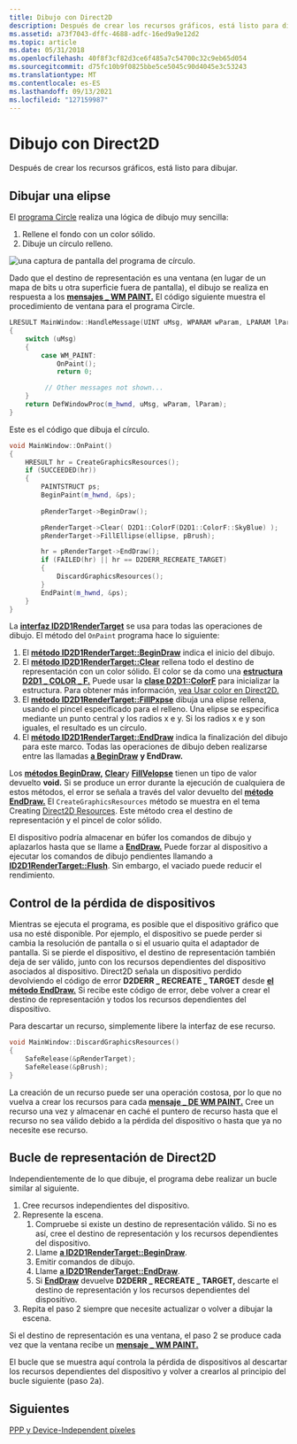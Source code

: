 ```yaml
---
title: Dibujo con Direct2D
description: Después de crear los recursos gráficos, está listo para dibujar.
ms.assetid: a73f7043-dffc-4688-adfc-16ed9a9e12d2
ms.topic: article
ms.date: 05/31/2018
ms.openlocfilehash: 40f8f3cf82d3ce6f485a7c54700c32c9eb65d054
ms.sourcegitcommit: d75fc10b9f0825bbe5ce5045c90d4045e3c53243
ms.translationtype: MT
ms.contentlocale: es-ES
ms.lasthandoff: 09/13/2021
ms.locfileid: "127159987"
---
```

# <a name="drawing-with-direct2d"></a>Dibujo con Direct2D

Después de crear los recursos gráficos, está listo para dibujar.

## <a name="drawing-an-ellipse"></a>Dibujar una elipse

El [programa Circle](your-first-direct2d-program.md) realiza una lógica de dibujo muy sencilla:

1.  Rellene el fondo con un color sólido.
2.  Dibuje un círculo relleno.

![una captura de pantalla del programa de círculo.](images/graphics08.png)

Dado que el destino de representación es una ventana (en lugar de un mapa de bits u otra superficie fuera de pantalla), el dibujo se realiza en respuesta a los [**mensajes \_ WM PAINT.**](/windows/desktop/gdi/wm-paint) El código siguiente muestra el procedimiento de ventana para el programa Circle.


```C++
LRESULT MainWindow::HandleMessage(UINT uMsg, WPARAM wParam, LPARAM lParam)
{
    switch (uMsg)
    {
        case WM_PAINT:
            OnPaint();
            return 0;

         // Other messages not shown...
    }
    return DefWindowProc(m_hwnd, uMsg, wParam, lParam);
}
```

Este es el código que dibuja el círculo.

```C++
void MainWindow::OnPaint()
{
    HRESULT hr = CreateGraphicsResources();
    if (SUCCEEDED(hr))
    {
        PAINTSTRUCT ps;
        BeginPaint(m_hwnd, &ps);
     
        pRenderTarget->BeginDraw();

        pRenderTarget->Clear( D2D1::ColorF(D2D1::ColorF::SkyBlue) );
        pRenderTarget->FillEllipse(ellipse, pBrush);

        hr = pRenderTarget->EndDraw();
        if (FAILED(hr) || hr == D2DERR_RECREATE_TARGET)
        {
            DiscardGraphicsResources();
        }
        EndPaint(m_hwnd, &ps);
    }
}
```



La [**interfaz ID2D1RenderTarget**](/windows/desktop/api/d2d1/nn-d2d1-id2d1rendertarget) se usa para todas las operaciones de dibujo. El método del `OnPaint` programa hace lo siguiente:

1.  El [**método ID2D1RenderTarget::BeginDraw**](/windows/desktop/api/d2d1/nf-d2d1-id2d1rendertarget-begindraw) indica el inicio del dibujo.
2.  El [**método ID2D1RenderTarget::Clear**](/windows/desktop/Direct2D/id2d1rendertarget-clear) rellena todo el destino de representación con un color sólido. El color se da como una [**estructura D2D1 \_ COLOR \_ F.**](/windows/desktop/Direct2D/d2d1-color-f) Puede usar la [**clase D2D1::ColorF**](/windows/desktop/api/d2d1helper/nl-d2d1helper-colorf) para inicializar la estructura. Para obtener más información, [vea Usar color en Direct2D.](using-color-in-direct2d.md)
3.  El [**método ID2D1RenderTarget::FillPxpse**](/windows/win32/api/d2d1/nf-d2d1-id2d1rendertarget-fillellipse(constd2d1_ellipse__id2d1brush)) dibuja una elipse rellena, usando el pincel especificado para el relleno. Una elipse se especifica mediante un punto central y los radios x e y. Si los radios x e y son iguales, el resultado es un círculo.
4.  El [**método ID2D1RenderTarget::EndDraw**](/windows/desktop/api/d2d1/nf-d2d1-id2d1rendertarget-enddraw) indica la finalización del dibujo para este marco. Todas las operaciones de dibujo deben realizarse entre las llamadas [**a BeginDraw**](/windows/desktop/api/d2d1/nf-d2d1-id2d1rendertarget-begindraw) **y EndDraw.**

Los [**métodos BeginDraw,**](/windows/desktop/api/d2d1/nf-d2d1-id2d1rendertarget-begindraw) [**Clear**](/windows/desktop/Direct2D/id2d1rendertarget-clear)y [**FillVelopse**](/windows/win32/api/d2d1/nf-d2d1-id2d1rendertarget-fillellipse(constd2d1_ellipse__id2d1brush)) tienen un tipo de valor devuelto **void.** Si se produce un error durante la ejecución de cualquiera de estos métodos, el error se señala a través del valor devuelto del [**método EndDraw.**](/windows/desktop/api/d2d1/nf-d2d1-id2d1rendertarget-enddraw) El `CreateGraphicsResources` método se muestra en el tema Creating [Direct2D Resources](render-targets--devices--and-resources.md). Este método crea el destino de representación y el pincel de color sólido.

El dispositivo podría almacenar en búfer los comandos de dibujo y aplazarlos hasta que se llame a [**EndDraw.**](/windows/desktop/api/d2d1/nf-d2d1-id2d1rendertarget-enddraw) Puede forzar al dispositivo a ejecutar los comandos de dibujo pendientes llamando a [**ID2D1RenderTarget::Flush**](/windows/desktop/api/d2d1/nf-d2d1-id2d1rendertarget-flush). Sin embargo, el vaciado puede reducir el rendimiento.

## <a name="handling-device-loss"></a>Control de la pérdida de dispositivos

Mientras se ejecuta el programa, es posible que el dispositivo gráfico que usa no esté disponible. Por ejemplo, el dispositivo se puede perder si cambia la resolución de pantalla o si el usuario quita el adaptador de pantalla. Si se pierde el dispositivo, el destino de representación también deja de ser válido, junto con los recursos dependientes del dispositivo asociados al dispositivo. Direct2D señala un dispositivo perdido devolviendo el código de error **D2DERR \_ RECREATE \_ TARGET** desde [**el método EndDraw.**](/windows/desktop/api/d2d1/nf-d2d1-id2d1rendertarget-enddraw) Si recibe este código de error, debe volver a crear el destino de representación y todos los recursos dependientes del dispositivo.

Para descartar un recurso, simplemente libere la interfaz de ese recurso.


```C++
void MainWindow::DiscardGraphicsResources()
{
    SafeRelease(&pRenderTarget);
    SafeRelease(&pBrush);
}
```



La creación de un recurso puede ser una operación costosa, por lo que no vuelva a crear los recursos para cada [**mensaje \_ DE WM PAINT.**](/windows/desktop/gdi/wm-paint) Cree un recurso una vez y almacenar en caché el puntero de recurso hasta que el recurso no sea válido debido a la pérdida del dispositivo o hasta que ya no necesite ese recurso.

## <a name="the-direct2d-render-loop"></a>Bucle de representación de Direct2D

Independientemente de lo que dibuje, el programa debe realizar un bucle similar al siguiente.

1.  Cree recursos independientes del dispositivo.
2.  Represente la escena.
    1.  Compruebe si existe un destino de representación válido. Si no es así, cree el destino de representación y los recursos dependientes del dispositivo.
    2.  Llame [**a ID2D1RenderTarget::BeginDraw**](/windows/desktop/api/d2d1/nf-d2d1-id2d1rendertarget-begindraw).
    3.  Emitir comandos de dibujo.
    4.  Llame [**a ID2D1RenderTarget::EndDraw**](/windows/desktop/api/d2d1/nf-d2d1-id2d1rendertarget-enddraw).
    5.  Si [**EndDraw**](/windows/desktop/api/d2d1/nf-d2d1-id2d1rendertarget-enddraw) devuelve **D2DERR \_ RECREATE \_ TARGET,** descarte el destino de representación y los recursos dependientes del dispositivo.
3.  Repita el paso 2 siempre que necesite actualizar o volver a dibujar la escena.

Si el destino de representación es una ventana, el paso 2 se produce cada vez que la ventana recibe un [**mensaje \_ WM PAINT.**](/windows/desktop/gdi/wm-paint)

El bucle que se muestra aquí controla la pérdida de dispositivos al descartar los recursos dependientes del dispositivo y volver a crearlos al principio del bucle siguiente (paso 2a).

## <a name="next"></a>Siguientes

[PPP y Device-Independent píxeles](dpi-and-device-independent-pixels.md)

 

 